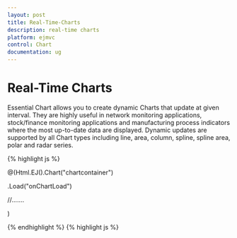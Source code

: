 ```yaml
---
layout: post
title: Real-Time-Charts
description: real-time charts
platform: ejmvc
control: Chart
documentation: ug
---
```


# Real-Time Charts

Essential Chart allows you to create dynamic Charts that update at given interval. They are highly useful in network monitoring applications, stock/finance monitoring applications and manufacturing process indicators where the most up-to-date data are displayed. Dynamic updates are supported by all Chart types including line, area, column, spline, spline area, polar and radar series.

{% highlight js %}





@(Html.EJ().Chart("chartcontainer") 



.Load("onChartLoad")

//.......

)

{% endhighlight  %}
{% highlight js %}

<script type="text/javascript">



   function onchartload(sender) {

            for (var i = 0; i < 20; i = i + 0.1) {

                AddPoint(sender.model.series[0], 0);

            }

            chartobj = this;

            intervalId = window.setInterval(OnRefresh, 80);

        }


   function OnRefresh() {



            if (chartobj.model.series[0].points.length > 200) {

                chartobj.model.series[0].points.splice(0, 2);

                count += 2;

            }

            AddPoint(chartobj.model.series[0], count);

            $("#livechart").ejChart("redraw");

        }

  function AddPoint(series, count) {

            if (series.points == undefined)

                series.points = [];

            series.points[series.points.length] =

                         { x: series.points.length + count, y: getRandomNum(30, 40) };

        }



   function getRandomNum(lbound, ubound) {

            return (Math.floor(Math.random() * (ubound - lbound)) + lbound);

        }         
{% endhighlight  %}


![](Real-Time-Charts_images/Real-Time-Charts_img1.png)



